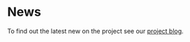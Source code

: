 # News #

To find out the latest new on the project see our [project blog](http://homermultitext.blogspot.com/).
